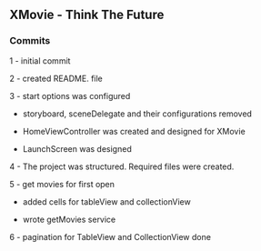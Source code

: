 ##  XMovie - Think The Future

### Commits

1 - initial commit

2 - created README. file

3 - start options was configured

* storyboard, sceneDelegate and their configurations removed

* HomeViewController was created and designed for XMovie

* LaunchScreen was designed

4 - The project was structured. Required files were created.

5 - get movies for first open

* added cells for tableView and collectionView

* wrote getMovies service

6 - pagination for TableView and CollectionView done
